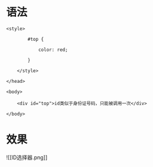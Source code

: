 # 语法
```
<style>

        #top {

            color: red;

        }

    </style>

</head>

<body>

    <div id="top">id类似于身份证号码，只能被调用一次</div>

</body>
```

# 效果
![[ID选择器.png]]